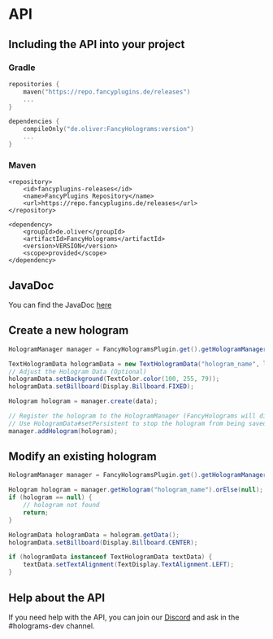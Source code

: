 # API

## Including the API into your project

### Gradle

```Kotlin
repositories {
    maven("https://repo.fancyplugins.de/releases")
    ...
}
```

```Kotlin
dependencies {
    compileOnly("de.oliver:FancyHolograms:version")
    ...
}
```

### Maven

```Markup
<repository>
    <id>fancyplugins-releases</id>
    <name>FancyPlugins Repository</name>
    <url>https://repo.fancyplugins.de/releases</url>
</repository>
```

```Markup
<dependency>
    <groupId>de.oliver</groupId>
    <artifactId>FancyHolograms</artifactId>
    <version>VERSION</version>
    <scope>provided</scope>
</dependency>
```

## JavaDoc

You can find the JavaDoc [here](https://repo.fancyplugins.de/javadoc/releases/de/oliver/FancyHolograms/latest)

## Create a new hologram

```java
HologramManager manager = FancyHologramsPlugin.get().getHologramManager();

TextHologramData hologramData = new TextHologramData("hologram_name", location); // or create BlockHologramData / ItemHologramData
// Adjust the Hologram Data (Optional)
hologramData.setBackground(TextColor.color(100, 255, 79));
hologramData.setBillboard(Display.Billboard.FIXED);

Hologram hologram = manager.create(data);

// Register the hologram to the HologramManager (FancyHolograms will display, save and load the hologram)
// Use HologramData#setPersistent to stop the hologram from being saved
manager.addHologram(hologram); 
```

## Modify an existing hologram

```java
HologramManager manager = FancyHologramsPlugin.get().getHologramManager();

Hologram hologram = manager.getHologram("hologram_name").orElse(null);
if (hologram == null) {
    // hologram not found
    return;
}

HologramData hologramData = hologram.getData();
hologramData.setBillboard(Display.Billboard.CENTER);

if (hologramData instanceof TextHologramData textData) {
    textData.setTextAlignment(TextDisplay.TextAlignment.LEFT);
}
```

## Help about the API

<tip>
If you need help with the API, you can join our <a href="https://discord.gg/ZUgYCEJUEx">Discord</a> and ask in the #holograms-dev channel.
</tip>
